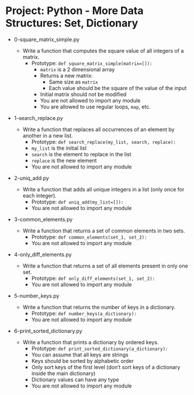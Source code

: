 # Project: Python - More Data Structures: Set, Dictionary

*   0-square_matrix_simple.py
    - Write a function that computes the square value of all integers of a matrix.
      - Prototype: `def square_matrix_simple(matrix=[]):`
        - `matrix` is a 2 dimensional array
        - Returns a new matrix:
          - Same size as `matrix`
          - Each value should be the square of the value of the input
        - Initial matrix should not be modified
        - You are not allowed to import any module
        - You are allowed to use regular loops, `map`, etc.

*   1-search_replace.py
    - Write a function that replaces all occurrences of an element by another in a new list.
      - Prototype: `def search_replace(my_list, search, replace):`
      - `my_list` is the initial list
      - `search` is the element to replace in the list
      - `replace` is the new element
      - You are not allowed to import any module

*   2-uniq_add.py
    - Write a function that adds all unique integers in a list (only once for each integer).
      - Prototype: `def uniq_add(my_list=[]):`
      - You are not allowed to import any module

*   3-common_elements.py
    - Write a function that returns a set of common elements in two sets.
      - Prototype: `def common_elements(set_1, set_2):`
      - You are not allowed to import any module

*   4-only_diff_elements.py
    - Write a function that returns a set of all elements present in only one set.
      - Prototype: `def only_diff_elements(set_1, set_2):`
      - You are not allowed to import any module

*   5-number_keys.py
    - Write a function that returns the number of keys in a dictionary.
      - Prototype: `def number_keys(a_dictionary):`
      - You are not allowed to import any module

*   6-print_sorted_dictionary.py
    - Write a function that prints a dictionary by ordered keys.
      - Prototype: `def print_sorted_dictionary(a_dictionary):`
      - You can assume that all keys are strings
      - Keys should be sorted by alphabetic order
      - Only sort keys of the first level (don’t sort keys of a dictionary inside the main dictionary)
      - Dictionary values can have any type
      - You are not allowed to import any module
